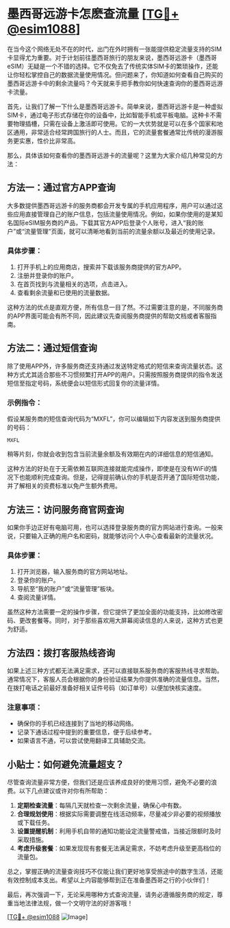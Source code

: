# 墨西哥远游卡怎麽查流量 [[TG💪+ @esim1088](https://t.me/s/esim1088)]

在当今这个网络无处不在的时代，出门在外时拥有一张能提供稳定流量支持的SIM卡显得尤为重要。对于计划前往墨西哥旅行的朋友来说，墨西哥远游卡（墨西哥eSIM）无疑是一个不错的选择。它不仅免去了传统实体SIM卡的繁琐操作，还能让你轻松掌控自己的数据流量使用情况。但问题来了，你知道如何查看自己购买的墨西哥远游卡中的剩余流量吗？今天就来手把手教你如何快速查询你的墨西哥远游卡流量。

首先，让我们了解一下什么是墨西哥远游卡。简单来说，墨西哥远游卡是一种虚拟SIM卡，通过电子形式存储在你的设备中，比如智能手机或平板电脑。这种卡不需要物理插槽，只需在设备上激活即可使用。它的一大优势就是可以在多个国家和地区通用，非常适合经常跨国旅行的人士。而且，它的流量套餐通常比传统的漫游服务更实惠，性价比非常高。

那么，具体该如何查看你的墨西哥远游卡的流量呢？这里为大家介绍几种常见的方法：

## 方法一：通过官方APP查询

大多数提供墨西哥远游卡的服务商都会开发专属的手机应用程序，用户可以通过这些应用直接管理自己的账户信息，包括流量使用情况。例如，如果你使用的是某知名国际eSIM服务商的产品，下载其官方APP后登录个人账号，进入“我的账户”或“流量管理”页面，就可以清晰地看到当前的流量余额以及最近的使用记录。

### 具体步骤：
1. 打开手机上的应用商店，搜索并下载该服务商提供的官方APP。
2. 注册并登录你的账户。
3. 在首页找到与流量相关的选项，点击进入。
4. 查看剩余流量和已使用的流量数据。

这种方法的优点是直观方便，所有信息一目了然。不过需要注意的是，不同服务商的APP界面可能会有所不同，因此建议先查阅服务商提供的帮助文档或者客服指南。

## 方法二：通过短信查询

除了使用APP外，许多服务商还支持通过发送特定格式的短信来查询流量状态。这种方式尤其适合那些不习惯频繁打开APP的用户。只需按照服务商提供的指令发送短信至指定号码，系统便会以短信形式回复你的流量详情。

### 示例指令：
假设某服务商的短信查询代码为“MXFL”，你可以编辑如下内容发送到服务商提供的号码：
```
MXFL
```
稍等片刻，你就会收到包含当前流量余额及有效期在内的详细信息的短信通知。

这种方法的好处在于无需依赖互联网连接就能完成操作，即使是在没有WiFi的情况下也能顺利完成查询。但是，记得提前确认你的手机是否开通了国际短信功能，并了解相关的资费标准以免产生额外费用。

## 方法三：访问服务商官网查询

如果你手边正好有电脑可用，也可以选择登录服务商的官方网站进行查询。一般来说，只要输入正确的用户名和密码，就能够访问个人中心查看最新的流量状况。

### 具体步骤：
1. 打开浏览器，输入服务商的官方网站地址。
2. 登录你的账户。
3. 导航至“我的账户”或“流量管理”板块。
4. 查阅流量详情。

虽然这种方法需要一定的操作步骤，但它提供了更加全面的功能支持，比如修改密码、更改套餐等。同时，对于那些喜欢用大屏幕阅读信息的人来说，这种方式也更为舒适。

## 方法四：拨打客服热线咨询

如果上述三种方式都无法满足需求，还可以直接联系服务商的客服热线寻求帮助。通常情况下，客服人员会根据你的身份验证结果为你提供准确的流量信息。当然，在拨打电话之前最好准备好相关证件号码（如订单号）以便加快核实速度。

### 注意事项：
- 确保你的手机已经连接到了当地的移动网络。
- 记录下通话过程中提到的重要信息，便于后续参考。
- 如果语言不通，可以尝试使用翻译工具辅助交流。

## 小贴士：如何避免流量超支？

尽管查询流量非常方便，但我们还是应该养成良好的使用习惯，避免不必要的浪费。以下几点建议或许对你有所帮助：

1. **定期检查流量**：每隔几天就检查一次剩余流量，确保心中有数。
2. **合理规划使用**：根据实际需要调整在线活动频率，尽量减少非必要的视频播放或下载任务。
3. **设置提醒机制**：利用手机自带的通知功能设定流量警戒值，当接近限额时及时采取措施。
4. **考虑升级套餐**：如果发现现有套餐无法满足需求，不妨考虑升级至更高档位的流量包。

总之，掌握正确的流量查询技巧不仅能让我们更好地享受旅途中的数字生活，还能有效控制成本支出。希望以上内容能够帮到正在准备墨西哥之行的小伙伴们！

最后，再次强调一下，无论采用哪种方式查询流量，请务必遵循服务商的规定，尊重当地法律法规，做一个文明守法的好游客哦！

[[TG💪+ @esim1088](https://t.me/s/esim1088) ![Image](https://i.postimg.cc/4NQfJmqS/Snipaste-2025-05-13-00-14-12.png)]